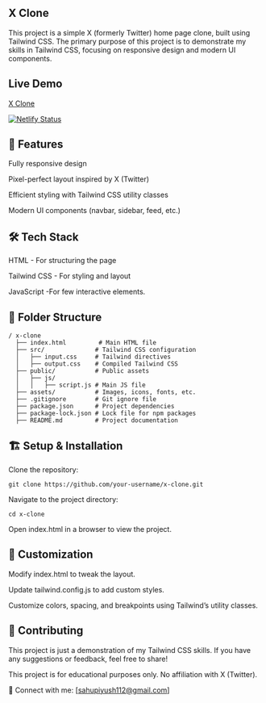 ## X Clone

This project is a simple X (formerly Twitter) home page clone, built using Tailwind CSS. The primary purpose of this project is to demonstrate my skills in Tailwind CSS, focusing on responsive design 
and modern UI components.

## Live Demo
[X Clone](https://x-by-piyush.netlify.app "Visit website")

[![Netlify Status](https://api.netlify.com/api/v1/badges/2439608c-31ef-450c-88ed-67c6923be7f6/deploy-status)](https://app.netlify.com/sites/x-rmb/deploys)

## 🚀 Features

Fully responsive design

Pixel-perfect layout inspired by X (Twitter)

Efficient styling with Tailwind CSS utility classes

Modern UI components (navbar, sidebar, feed, etc.)


## 🛠 Tech Stack

HTML - For structuring the page

Tailwind CSS - For styling and layout

JavaScript -For few interactive elements.


## 📂 Folder Structure
````
/ x-clone
  ├── index.html         # Main HTML file
  ├── src/              # Tailwind CSS configuration
  │   ├── input.css     # Tailwind directives
  │   ├── output.css    # Compiled Tailwind CSS
  ├── public/           # Public assets
  │   ├── js/           
  │   │   ├── script.js # Main JS file
  ├── assets/           # Images, icons, fonts, etc.
  ├── .gitignore        # Git ignore file
  ├── package.json      # Project dependencies
  ├── package-lock.json # Lock file for npm packages
  ├── README.md         # Project documentation

````

## 🏗️ Setup & Installation

Clone the repository:
```
git clone https://github.com/your-username/x-clone.git
```

Navigate to the project directory:
````
cd x-clone
````

Open index.html in a browser to view the project.

## 🎨 Customization

Modify index.html to tweak the layout.

Update tailwind.config.js to add custom styles.

Customize colors, spacing, and breakpoints using Tailwind’s utility classes.

## 🤝 Contributing

This project is just a demonstration of my Tailwind CSS skills. If you have any suggestions or feedback, feel free to share!

This project is for educational purposes only. No affiliation with X (Twitter).

🔗 Connect with me: [sahupiyush112@gmail.com]

